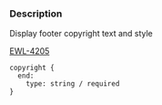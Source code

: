 ### Description
Display footer copyright text and style

[EWL-4205](https://issues.ama-assn.org/browse/EWL-4205)

~~~
copyright {
  end:
    type: string / required
}
~~~
